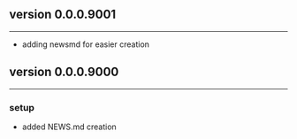 ## version 0.0.0.9001

---

- adding newsmd for easier creation

## version 0.0.0.9000

---

### setup

- added NEWS.md creation

